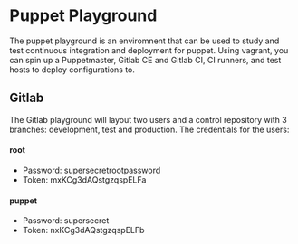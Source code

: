 # Puppet Playground

The puppet playground is an enviromnent that can be used to study and test continuous integration and deployment for puppet.  Using vagrant, you can spin up a Puppetmaster, Gitlab CE and Gitlab CI, CI runners, and test hosts to deploy configurations to.

## Gitlab

The Gitlab playground will layout two users and a control repository with 3 branches: development, test and production.  The credentials for the users:

#### root
 * Password: supersecretrootpassword
 * Token: mxKCg3dAQstgzqspELFa

#### puppet
 * Password: supersecret
 * Token: nxKCg3dAQstgzqspELFb
